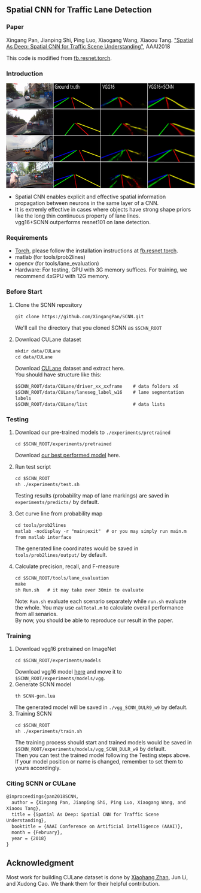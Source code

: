 ## Spatial CNN for Traffic Lane Detection

### Paper

Xingang Pan, Jianping Shi, Ping Luo, Xiaogang Wang, Xiaoou Tang. ["Spatial As Deep: Spatial CNN for Traffic Scene Understanding"](https://arxiv.org/abs/1712.06080), AAAI2018

This code is modified from [fb.resnet.torch](https://github.com/facebook/fb.resnet.torch).

### Introduction
<img align="middle" width="700" height="280" src="CNNvsSCNN.jpg">   

- Spatial CNN enables explicit and effective spatial information propagation between neurons in the same layer of a CNN.  
- It is extremly effective in cases where objects have strong shape priors like the long thin continuous property of lane lines.  
vgg16+SCNN outperforms resnet101 on lane detection.

### Requirements
- [Torch](http://torch.ch/docs/getting-started.html), please follow the installation instructions at [fb.resnet.torch](https://github.com/facebook/fb.resnet.torch).
- matlab (for tools/prob2lines)
- opencv (for tools/lane_evaluation)
- Hardware: 
For testing, GPU with 3G memory suffices.
For training, we recommend 4xGPU with 12G memory.

### Before Start
1. Clone the SCNN repository
    ```Shell
    git clone https://github.com/XingangPan/SCNN.git
    ```
    We'll call the directory that you cloned SCNN as `$SCNN_ROOT`

2. Download CULane dataset
    ```Shell
    mkdir data/CULane
    cd data/CULane
    ```
   Download [CULane](https://xingangpan.github.io/projects/CULane.html) dataset and extract here.  
   You should have structure like this:
    ```Shell
    $SCNN_ROOT/data/CULane/driver_xx_xxframe    # data folders x6
    $SCNN_ROOT/data/CULane/laneseg_label_w16    # lane segmentation labels
    $SCNN_ROOT/data/CULane/list                 # data lists
    ```
### Testing
1. Download our pre-trained models to `./experiments/pretrained`
    ```Shell
    cd $SCNN_ROOT/experiments/pretrained
    ```
   Download [our best performed model](https://drive.google.com/open?id=1Wv3r3dCYNBwJdKl_WPEfrEOt-XGaROKu) here.

2. Run test script
    ```Shell
    cd $SCNN_ROOT
    sh ./experiments/test.sh
    ```
    Testing results (probability map of lane markings) are saved in `experiments/predicts/` by default.

3. Get curve line from probability map
    ```Shell
    cd tools/prob2lines
    matlab -nodisplay -r "main;exit"  # or you may simply run main.m from matlab interface
    ```
    The generated line coordinates would be saved in `tools/prob2lines/output/` by default.

4. Calculate precision, recall, and F-measure
    ```Shell
    cd $SCNN_ROOT/tools/lane_evaluation
    make
    sh Run.sh   # it may take over 30min to evaluate
    ```
    Note: `Run.sh` evaluate each scenario separately while `run.sh` evaluate the whole. You may use `calTotal.m` to calculate overall performance from all senarios.  
    By now, you should be able to reproduce our result in the paper.
    
### Training
1. Download vgg16 pretrained on ImageNet
    ```Shell
    cd $SCNN_ROOT/experiments/models
    ```
   Download vgg16 model [here](https://drive.google.com/open?id=12RLXY6o8gaGMY1K1g6d447Iby9ewVIyV) and move it to `$SCNN_ROOT/experiments/models/vgg`.
2. Generate SCNN model
    ```Shell
    th SCNN-gen.lua
    ```
    The generated model will be saved in `./vgg_SCNN_DULR9_w9` by default.
3. Training SCNN
    ```Shell
    cd $SCNN_ROOT
    sh ./experiments/train.sh
    ```
    The training process should start and trained models would be saved in `$SCNN_ROOT/experiments/models/vgg_SCNN_DULR_w9` by default.  
    Then you can test the trained model following the Testing steps above. If your model position or name is changed, remember to set them to yours accordingly.

### Citing SCNN or CULane
```  
@inproceedings{pan2018SCNN,  
  author = {Xingang Pan, Jianping Shi, Ping Luo, Xiaogang Wang, and Xiaoou Tang},  
  title = {Spatial As Deep: Spatial CNN for Traffic Scene Understanding},  
  booktitle = {AAAI Conference on Artificial Intelligence (AAAI)},  
  month = {February},  
  year = {2018}  
}
```  
## Acknowledgment
Most work for building CULane dataset is done by [Xiaohang Zhan](https://xiaohangzhan.github.io/), Jun Li, and Xudong Cao. We thank them for their helpful contribution.
